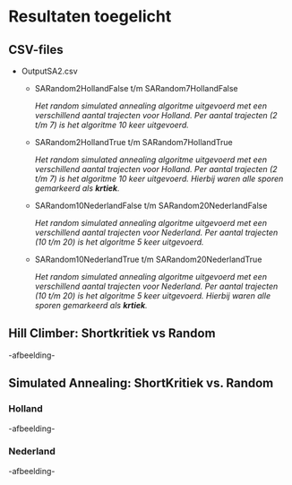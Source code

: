 # Resultaten toegelicht

## CSV-files
* OutputSA2.csv
  * SARandom2HollandFalse t/m SARandom7HollandFalse
    
    *Het random simulated annealing algoritme uitgevoerd met een verschillend aantal trajecten voor Holland. 
    Per aantal trajecten (2 t/m 7) is het algoritme 10 keer uitgevoerd.* 
    
  * SARandom2HollandTrue t/m SARandom7HollandTrue
    
    *Het random simulated annealing algoritme uitgevoerd met een verschillend aantal trajecten voor Holland. 
    Per aantal trajecten (2 t/m 7) is het algoritme 10 keer uitgevoerd. Hierbij waren alle sporen gemarkeerd als **krtiek**.*
    
  * SARandom10NederlandFalse t/m SARandom20NederlandFalse
  
    *Het random simulated annealing algoritme uitgevoerd met een verschillend aantal trajecten voor Nederland. 
    Per aantal trajecten (10 t/m 20) is het algoritme 5 keer uitgevoerd.*
    
  * SARandom10NederlandTrue t/m SARandom20NederlandTrue
  
    *Het random simulated annealing algoritme uitgevoerd met een verschillend aantal trajecten voor Nederland. 
    Per aantal trajecten (10 t/m 20) is het algoritme 5 keer uitgevoerd. Hierbij waren alle sporen gemarkeerd als **krtiek**.*
  
## Hill Climber: Shortkritiek vs Random
-afbeelding-

## Simulated Annealing: ShortKritiek vs. Random
### Holland
-afbeelding-

### Nederland
-afbeelding-
